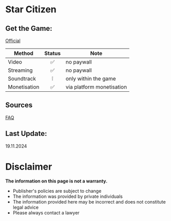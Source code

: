 # Star Citizen

## Get the Game:
[Official](https://robertsspaceindustries.com/star-citizen)  

|**Method**|**Status**|**Note**|
|---|:---:|---|
|Video|✅|no paywall|
|Streaming|✅|no paywall|
|Soundtrack|❕|only within the game|
|Monetisation|✅|via platform monetisation|

## Sources
[FAQ](https://example.com/)  

## Last Update:
19.11.2024

# Disclaimer
**The information on this page is not a warranty.**  
- Publisher's policies are subject to change
- The information was provided by private individuals
- The information provided here may be incorrect
and does not constitute legal advice
- Please always contact a lawyer
